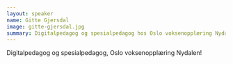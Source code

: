 ```yaml
---
layout: speaker
name: Gitte Gjersdal
image: gitte-gjersdal.jpg
summary: Digitalpedagog og spesialpedagog hos Oslo voksenopplæring Nydalen
---
```

Digitalpedagog og spesialpedagog, Oslo voksenopplæring Nydalen!
